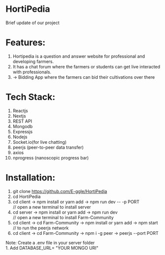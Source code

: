 # HortiPedia

Brief update of our project

# Features:
1. Hortipedia is a question and answer website for professional and developing farmers.
2. It has a chat forum where the farmers or students can get live interacted with professionals.
3. -> Bidding App where the farmers can bid their cultivations over there

# Tech Stack:
1. Reactjs
2. Nextjs
3. REST API
4. Mongodb
5. Expressjs
6. Nodejs
7. Socket.io(for live chatting)
8. peerjs (peer-to-peer data transfer)
9. axios
10. nprogress (nanoscopic progress bar)

# Installation:
1.  git clone https://github.com/E-ggle/HortiPedia
2.  cd HortiPedia
3.  cd client -> npm install or yarn add -> npm run dev -- -p PORT <br/>
    // open a new terminal to install server
4.  cd server -> npm install or yarn add -> npm run dev <br/>
    // open a new terminal to install Farm-Community
5.  cd client -> cd Farm-Community -> npm install or yarn add -> npm start <br/>
    // to run the peerjs network
6.  cd client -> cd Farm-Community -> npm i -g peer -> peerjs --port PORT

Note: Create a .env file in your server folder <br/>
        1. Add DATABASE_URL= "YOUR MONGO URI"
